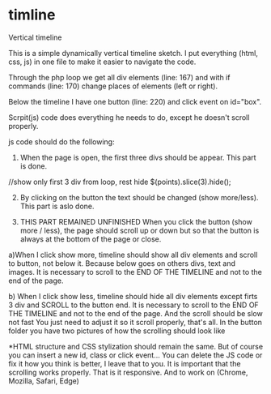 # timline
Vertical timeline


This is a simple dynamically vertical timeline sketch.
I put everything (html, css, js) in one file to make it easier to navigate the code.

Through the php loop we get all  div elements (line: 167) and 
with if commands (line: 170) change places of elements (left or right).

Below the timeline I have one button (line: 220) and click event on id="box".

Scrpit(js) code does everything he needs to do, except he doesn't scroll properly.

js code should do the following:

1. When the page is open, the first three divs should be appear. This part is done. 
 
 //show only first 3 div from loop, rest hide
 $(points).slice(3).hide();
 
2. By clicking on the button the text should be changed (show more/less).
This part is aslo done. 

3. THIS PART REMAINED UNFINISHED
When you click the button (show more / less), the page should scroll up or down but so that the button is always at the bottom of the page or close.

a)When I click show more, timeline should show all div elements and scroll to button, not below it. Because below goes on others divs, text and images.
It is necessary to scroll to the END OF THE TIMELINE and not to the end of the page.

b) When I click show less, timeline should hide  all div elements except firts 3 div  and SCROLL to the button end.
It is necessary to scroll to the END OF THE TIMELINE and not to the end of the page.
And the scroll should be slow not fast
You just need to adjust it so it scroll properly, that's all.
In the button folder you have two pictures of how the scrolling should look like

*HTML structure and CSS stylization should remain the same. But of course you can insert a new id, class or click event...
You can delete the JS code or fix it how you think is better, I leave that to you.
It is important that the scrolling works properly.
That is it responsive.
And to work on (Chrome, Mozilla, Safari, Edge)

